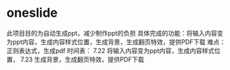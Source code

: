 # oneslide
此项目目的为自动生成ppt，减少制作ppt的负担
具体完成的功能：将输入内容变为ppt内容，生成内容样式位置，生成背景，生成翻页特效，提供PDF下载
难点：正则表达式，生成pdf
时间表：
7.22
将输入内容变为ppt内容，生成内容样式位置，
7.23
生成背景，生成翻页特效，提供PDF下载
